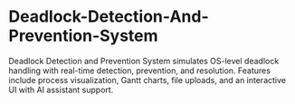 # Deadlock-Detection-And-Prevention-System
Deadlock Detection and Prevention System simulates OS-level deadlock handling with real-time detection, prevention, and resolution. Features include process visualization, Gantt charts, file uploads, and an interactive UI with AI assistant support.
